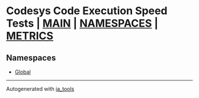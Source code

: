 # Codesys Code Execution Speed Tests | [MAIN] | [NAMESPACES] | [METRICS]  

## Namespaces  

- [Global](Global/nsMain_st.md)  

---
Autogenerated with [ia_tools](https://github.com/tkucic/ia_tools)  

[MAIN]: ../../index_st.md
[NAMESPACES]: nsList_st.md
[METRICS]: ../metrics_st.md
